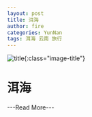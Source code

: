 ```yaml
---
layout: post
title: 洱海
author: fire
categories: YunNan 
tags: 洱海 云南 旅行
---
```


![title](http://image.sideproject.cn/title/title_113.jpg){:class="image-title"}

洱海
===


---Read More---
